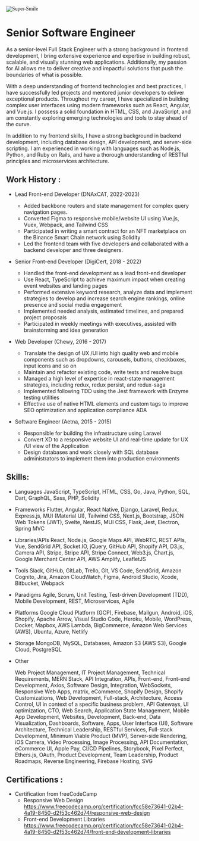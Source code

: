 <meta name="awesome-portfolio"/>
<meta title="awesome-portfolio"/>
<meta description="awesome-portfolio"/>

<meta name="portfolio"/>
<meta name="github"/>
<meta name="full-stack"/>
<p align="left" style="font-family: Brush Script MT;"> <img src="https://komarev.com/ghpvc/?username=chinmay29hub&label=Profile%20views&color=0e75b6&style=flat" alt="Super-Smile" /> </p>

# Senior Software Engineer

As a senior-level Full Stack Engineer with a strong background in frontend development, I bring extensive experience and expertise in building robust, scalable, and visually stunning web applications. Additionally, my passion for AI allows me to deliver creative and impactful solutions that push the boundaries of what is possible.

With a deep understanding of frontend technologies and best practices, I have successfully led projects and mentored junior developers to deliver exceptional products. Throughout my career, I have specialized in building complex user interfaces using modern frameworks such as React, Angular, and Vue.js. I possess a solid foundation in HTML, CSS, and JavaScript, and am constantly exploring emerging technologies and tools to stay ahead of the curve.

In addition to my frontend skills, I have a strong background in backend development, including database design, API development, and server-side scripting. I am experienced in working with languages such as Node.js, Python, and Ruby on Rails, and have a thorough understanding of RESTful principles and microservices architecture.


## Work History :

- Lead Front-end Developer (DNAxCAT, 2022-2023)
  -	Added backbone routers and state management for complex query navigation pages.
  -	Converted Figma to responsive mobile/website UI using Vue.js, Vuex, Webpack, and Tailwind CSS
  -	Participated in writing a smart contract for an NFT marketplace on the Binance Smart Chain network using Solidity
  -	Led the frontend team with five developers and collaborated with a backend developer and three designers.
    
- Senior Front-end Developer (DigiCert, 2018 - 2022)
  -	Handled the front-end development as a lead front-end developer
  -	Use React, TypeScript to achieve maximum impact when creating event websites and landing pages
  -	Performed extensive keyword research, analyze data and implement strategies to develop and increase
    search engine rankings, online presence and social media engagement
  -	Implemented needed analysis, estimated timelines, and prepared project proposals
  -	Participated in weekly meetings with executives, assisted with brainstorming and idea generation

- Web Developer  (Chewy, 2016 - 2017)
  -	Translate the design of UX /UI into high quality web and mobile components such as dropdowns, carousels, buttons,
    checkboxes, input icons and so on
  -	Maintain and refactor existing code, write tests and resolve bugs
  -	Managed a high level of expertise in react-state management strategies, including redux, redux persist, and redux-saga
  -	Implemented following TDD using the Jest framework with Enzyme testing utilities
  -	Effective use of native HTML elements and custom tags to improve SEO optimization and application compliance ADA

- Software Engineer (Aetna, 2015 - 2015)
  -	Responsible for building the infrastructure using Laravel
  -	Convert XD to a responsive website UI and real-time update for UX /UI view of the Application
  -	Design databases and work closely with SQL database administrators to implement them into production environments


## Skills:

- Languages
  JavaScript, TypeScript, HTML, CSS, Go, Java, Python, SQL, Dart, GraphQL, Sass, PHP, Solidity

- Frameworks
  Flutter, Angular, React Native, Django, Laravel,  Redux, Express.js, MUI (Material UI), Tailwind CSS, Next.js, Bootstrap, JSON Web Tokens (JWT), Svelte, NestJS, MUI CSS, Flask, Jest, Electron, Spring MVC

- Libraries/APIs
  React, Node.js, Google Maps API, WebRTC, REST APIs, Vue, SendGrid API, Socket.IO, jQuery, GitHub API, Shopify API, D3.js, Camera API, Stripe, Stripe API, Stripe Connect, Web3.js, Chart.js, Google Merchant Center API, AWS Amplify, LeafletJS

- Tools
  Slack, GitHub, GitLab, Trello, Git, VS Code, SendGrid, Amazon Cognito, Jira, Amazon CloudWatch, Figma, Android Studio, Xcode, Bitbucket, Webpack

- Paradigms
  Agile, Scrum, Unit Testing, Test-driven Development (TDD), Mobile Development, REST, Microservices, Agile

- Platforms
  Google Cloud Platform (GCP), Firebase, Mailgun, Android, iOS, Shopify, Apache Arrow, Visual Studio Code, Heroku, Mobile, WordPress, Docker, Mapbox, AWS Lambda, BigCommerce, Amazon Web Services (AWS), Ubuntu, Azure, Netlify

- Storage
  MongoDB, MySQL, Databases, Amazon S3 (AWS S3), Google Cloud, PostgreSQL

- Other

  Web Project Management, IT Project Management, Technical Requirements, MERN Stack, API Integration, APIs, Front-end, Front-end Development, Axios, Software Design, Integration, WebSockets, Responsive Web Apps, matrix, eCommerce, Shopify Design, Shopify Customizations, Web Development, Full-stack, Architecture, Access Control, UI in context of a specific business problem, API Gateways, UI optimization, CTO, Web Search, Application State Management, Mobile App Development, Websites, Development, Back-end, Data Visualization, Dashboards, Software, Apps, User Interface (UI), Software Architecture, Technical Leadership, RESTful Services, Full-stack Development, Minimum Viable Product (MVP), Server-side Rendering, iOS Camera, Video Processing, Image Processing, API Documentation, eCommerce UI, Apple Pay, CI/CD Pipelines, Storybook, Pixel Perfect, Ethers.js, OAuth, Product Development, Team Leadership, Product Roadmaps, Reverse Engineering, Firebase Hosting, SVG

## Certifications :
- Certification from freeCodeCamp
  - Responsive Web Design        <br/>
    https://www.freecodecamp.org/certification/fcc58e73641-02b4-4a19-8450-d2f53c462d74/responsive-web-design
  - Front-end Development Libraries <br/>
    https://www.freecodecamp.org/certification/fcc58e73641-02b4-4a19-8450-d2f53c462d74/front-end-development-libraries
 
